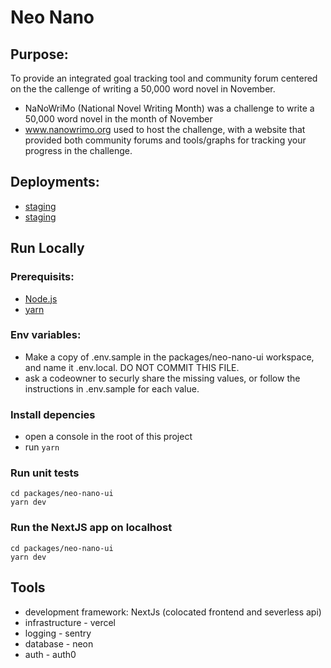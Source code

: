 # Neo Nano

## Purpose:

To provide an integrated goal tracking tool and community forum centered on the the callenge of writing a 50,000 word novel in November. 

- NaNoWriMo (National Novel Writing Month) was a challenge to write a 50,000 word novel in the month of November
- www.nanowrimo.org used to host the challenge, with a website that provided both community forums and tools/graphs for tracking your progress in the challenge.

## Deployments:

- [staging](https://neo-nano.vercel.app/)
- [staging](https://www.novel-november.com/)

## Run Locally

### Prerequisits:

- [Node.js](https://nodejs.org/en)
- [yarn](https://classic.yarnpkg.com/lang/en/docs/install/#mac-stable)

### Env variables:
- Make a copy of .env.sample in the packages/neo-nano-ui workspace, and name it .env.local. DO NOT COMMIT THIS FILE.
- ask a codeowner to securly share the missing values, or follow the instructions in .env.sample for each value. 


### Install depencies

- open a console in the root of this project
- run `yarn`

### Run unit tests

```
cd packages/neo-nano-ui
yarn dev
```

### Run the NextJS app on localhost

```
cd packages/neo-nano-ui
yarn dev
```


## Tools

- development framework: NextJs (colocated frontend and severless api)
- infrastructure - vercel
- logging - sentry
- database - neon
- auth - auth0 
